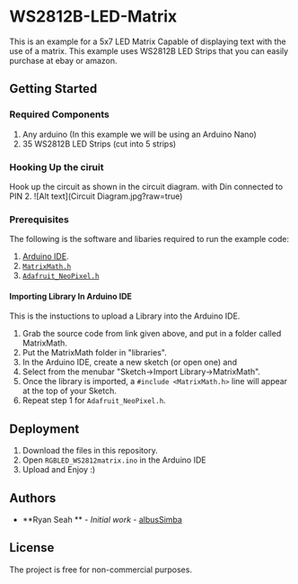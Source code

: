 # WS2812B-LED-Matrix
This is an example for a 5x7 LED Matrix Capable of displaying text with the use of a matrix. This example uses WS2812B LED Strips that you can easily purchase at ebay or amazon. 

## Getting Started
### Required Components
1) Any arduino (In this example we will be using an Arduino Nano)
2) 35 WS2812B LED Strips (cut into 5 strips)
### Hooking Up the ciruit
Hook up the circuit as shown in the circuit diagram. with Din connected to PIN 2.
![Alt text](Circuit Diagram.jpg?raw=true)

### Prerequisites
The following is the software and libaries required to  run the example code:

1) [Arduino IDE](https://www.arduino.cc/en/main/software).
2) [`MatrixMath.h`](https://github.com/eecharlie/MatrixMath)
3) [`Adafruit_NeoPixel.h`](https://github.com/adafruit/Adafruit_NeoPixel)

#### Importing Library In Arduino IDE
This is the instuctions to upload a Library into the Arduino IDE.

1) Grab the source code from link given above, and put in a folder called MatrixMath.
2) Put the MatrixMath folder in "libraries\".
3) In the Arduino IDE, create a new sketch (or open one) and
4) Select from the menubar "Sketch->Import Library->MatrixMath".
5) Once the library is imported, a `#include <MatrixMath.h>` line will appear at the top of your Sketch.
6) Repeat step 1 for `Adafruit_NeoPixel.h`.

## Deployment
1) Download the files in this repository. 
2) Open `RGBLED_WS2812matrix.ino` in the Arduino IDE
3) Upload and Enjoy :)

## Authors
* **Ryan Seah ** - *Initial work* - [albusSimba]( https://github.com/albusSimba)
## License
The project is free for non-commercial purposes.



